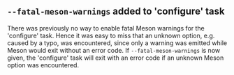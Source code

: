 ## `--fatal-meson-warnings` added to 'configure' task

There was previously no way to enable fatal Meson warnings for the
'configure' task. Hence it was easy to miss that an unknown option,
e.g. caused by a typo, was encountered, since only a warning was
emitted while Meson would exit without an error code. If
`--fatal-meson-warnings` is now given, the 'configure' task will exit
with an error code if an unknown Meson option was encountered.
